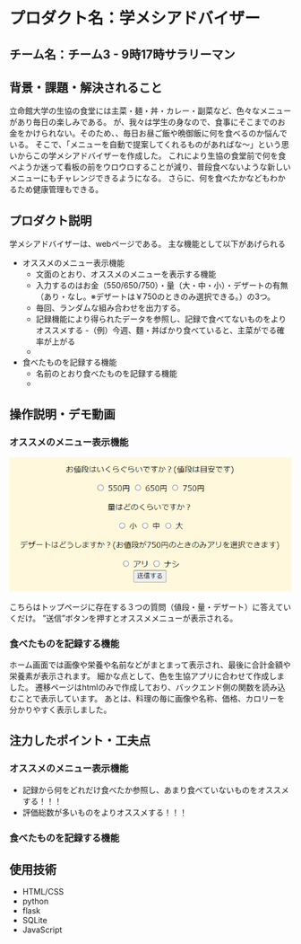 # プロダクト名：学メシアドバイザー


<!-- イメージ画像を置いてください -->


## チーム名：チーム3 - 9時17時サラリーマン
<!-- チーム番号とチーム名を変更してください -->


## 背景・課題・解決されること
<!-- 考案するプロダクトがどういった(Why)背景から思いついたのか、どのよう(What)な課題があり、どのよう(How)に解決するのかを入力してください -->
立命館大学の生協の食堂には主菜・麺・丼・カレー・副菜など、色々なメニューがあり毎日の楽しみである。
が、我々は学生の身なので、食事にそこまでのお金をかけられない。そのため、、毎日お昼ご飯や晩御飯に何を食べるのか悩んでいる。
そこで、「メニューを自動で提案してくれるものがあればな～」という思いからこの学メシアドバイザーを作成した。
これにより生協の食堂前で何を食べようか迷って看板の前をウロウロすることが減り、普段食べないような新しいメニューにもチャレンジできるようになる。
さらに、何を食べたかなどもわかるため健康管理もできる。

## プロダクト説明 
<!-- 開発したプロダクトの説明を入力してください -->
学メシアドバイザーは、webページである。
主な機能として以下があげられる
- オススメのメニュー表示機能
    - 文面のとおり、オススメのメニューを表示する機能
    - 入力するのはお金（550/650/750）・量（大・中・小）・デザートの有無（あり・なし。※デザートは￥750のときのみ選択できる。）の3つ。
    - 毎回、ランダムな組み合わせを出力する。
    - 記録機能により得られたデータを参照し、記録で食べてないものをよりオススメする
        -（例）今週、麵・丼ばかり食べていると、主菜がでる確率が上がる
    - 
- 食べたものを記録する機能
    - 名前のとおり食べたものを記録する機能
    - 


## 操作説明・デモ動画
<!-- 開発したプロダクトの操作説明について入力してください。また、操作説明デモ動画があれば、埋め込みやリンクを記載してください -->
### オススメのメニュー表示機能
![alt text](image.png)

こちらはトップページに存在する３つの質問（値段・量・デザート）に答えていくだけ。
”送信”ボタンを押すとオススメメニューが表示される。


### 食べたものを記録する機能

ホーム画面では画像や栄養や名前などがまとまって表示され、最後に合計金額や栄養素が表示されます。
細かな点として、色を生協アプリに合わせて作成しました。
遷移ページはhtmlのみで作成しており、バックエンド側の関数を読み込むことで表示しています。
あとは、料理の毎に画像や名称、価格、カロリーを分かりやすく表示しました。


## 注力したポイント・工夫点
<!-- 開発したプロダクトの注力したポイント・工夫点を入力してください -->
### オススメのメニュー表示機能
- 記録から何をどれだけ食べたか参照し、あまり食べていないものをオススメする！！！
- 評価総数が多いものをよりオススメする！！！

### 食べたものを記録する機能


## 使用技術
<!-- 開発したプロダクトの使用技術を入力してください -->
- HTML/CSS
- python
- flask 
- SQLite
- JavaScript

<!--
markdownの記法はこちらを参照してください！
https://docs.github.com/ja/get-started/writing-on-github/getting-started-with-writing-and-formatting-on-github/basic-writing-and-formatting-syntax
-->
